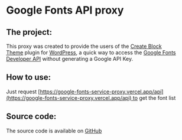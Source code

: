 # Google Fonts API proxy

## The project:

This proxy was created to provide the users of the [Create Block Theme](https://wordpress.org/plugins/create-block-theme/) plugin for [WordPress](https://wordpress.org/), a quick way to access the [Google Fonts Developer API](https://developers.google.com/fonts/docs/developer_api) without generating a Google API Key.

## How to use:

Just request [https://google-fonts-service-proxy.vercel.app/api](https://google-fonts-service-proxy.vercel.app/api) to get the font list

## Source code:

The source code is available on [GitHub](https://github.com/matiasbenedetto/google-fonts-service-proxy)